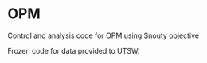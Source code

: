 # OPM
Control and analysis code for OPM using Snouty objective

Frozen code for data provided to UTSW.
